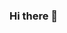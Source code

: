 ### Hi there 👋

<!--
**OhhhThatVarun/OhhhThatVarun** is a ✨ _special_ ✨ repository because its `README.md` (this file) appears on your GitHub profile.

<div align="center">
  <img src="http://www.nyan.cat/cats/original.gif" height="128">
</div>
